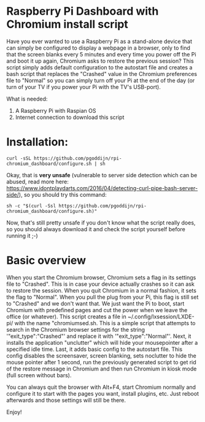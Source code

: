 # Raspberry Pi Dashboard with Chromium install script
Have you ever wanted to use a Raspberry Pi as a stand-alone device that can simply be configured to display a webpage in a browser, only to find that the screen blanks every 5 minutes and every time you power off the Pi and boot it up again, Chromium asks to restore the previous session?
This script simply adds default configuration to the autostart file and creates a bash script that replaces the "Crashed" value in the Chromium preferences file to "Normal" so you can simply turn off your Pi at the end of the day (or turn of your TV if you power your Pi with the TV's USB-port).

What is needed:
1. A Raspberry Pi with Raspian OS
2. Internet connection to download this script

# Installation:

    curl -sSL https://github.com/pgoddijn/rpi-chromium_dashboard/configure.sh | sh

Okay, that is **very unsafe** (vulnerable to server side detection which can be abused, read more here: https://www.idontplaydarts.com/2016/04/detecting-curl-pipe-bash-server-side/), so you should try this command:

    sh -c "$(curl -Ssl https://github.com/pgoddijn/rpi-chromium_dashboard/configure.sh)"

Now, that's still pretty unsafe if you don't know what the script really does, so you should always download it and check the script yourself before running it ;-)



# Basic overview
When you start the Chromium browser, Chromium sets a flag in its settings file to "Crashed". This is in case your device actually crashes so it can ask to restore the session. When you quit Chromium in a normal fashion, it sets the flag to "Normal".
When you pull the plug from your Pi, this flag is still set to "Crashed" and we don't want that. We just want the Pi to boot, start Chromium with predefined pages and cut the power when we leave the office (or whatever).
This script creates a file in ~/.config/lxsession/LXDE-pi/ with the name "chromiumsed.sh. This is a simple script that attempts to search in the Chromium browser settings for the string '"exit_type":"Crashed"' and replace it with '"exit_type":"Normal"'.
Next, it installs the application "unclutter" which will hide your mousepointer after a specified idle time.
Last, it adds basic config to the autostart file. This config disables the screensaver, screen blanking, sets noclutter to hide the mouse pointer after 1 second, run the previously generated script to get rid of the restore message in Chromium and then run Chromium in kiosk mode (full screen without bars).

You can always quit the browser with Alt+F4, start Chromium normally and configure it to start with the pages you want, install plugins, etc. Just reboot afterwards and those settings will still be there.

Enjoy!
